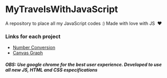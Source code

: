 # MyTravelsWithJavaScript
A repository to place all my JavaScript codes :)  Made with love with JS&nbsp;&nbsp;:heart:

### Links for each project

* [Number Conversion](https://williamparlow.github.io/MyTravelsWithJavaScript/NumberConvertion/)
* [Canvas Graph](https://williamparlow.github.io/MyTravelsWithJavaScript/CanvasGraph/)

#### _*OBS: Use google chrome for the best user experience. Developed to use all new JS, HTML and CSS especifications*_
